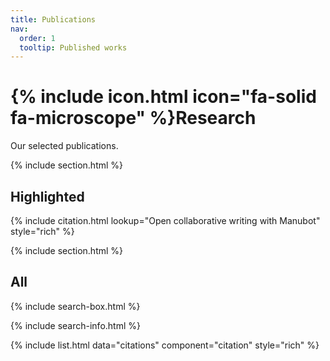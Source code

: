 ```yaml
---
title: Publications
nav:
  order: 1
  tooltip: Published works
---
```


# {% include icon.html icon="fa-solid fa-microscope" %}Research

Our selected publications.

{% include section.html %}

## Highlighted

{% include citation.html lookup="Open collaborative writing with Manubot" style="rich" %}

{% include section.html %}

## All

{% include search-box.html %}

{% include search-info.html %}

{% include list.html data="citations" component="citation" style="rich" %}
